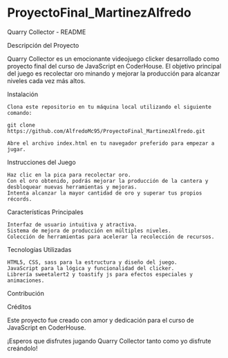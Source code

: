 # ProyectoFinal_MartinezAlfredo

Quarry Collector - README

Descripción del Proyecto

Quarry Collector es un emocionante videojuego clicker desarrollado como proyecto final del curso de JavaScript en CoderHouse. El objetivo principal del juego es recolectar oro minando y mejorar la producción para alcanzar niveles cada vez más altos.

Instalación

    Clona este repositorio en tu máquina local utilizando el siguiente comando:

    git clone https://github.com/AlfredoMc95/ProyectoFinal_MartinezAlfredo.git

    Abre el archivo index.html en tu navegador preferido para empezar a jugar.

Instrucciones del Juego

    Haz clic en la pica para recolectar oro.
    Con el oro obtenido, podrás mejorar la producción de la cantera y desbloquear nuevas herramientas y mejoras.
    Intenta alcanzar la mayor cantidad de oro y superar tus propios récords.

Características Principales

    Interfaz de usuario intuitiva y atractiva.
    Sistema de mejora de producción en múltiples niveles.
    Colección de herramientas para acelerar la recolección de recursos.

Tecnologías Utilizadas

    HTML5, CSS, sass para la estructura y diseño del juego.
    JavaScript para la lógica y funcionalidad del clicker.
    Librería sweetalert2 y toastify js para efectos especiales y animaciones.

Contribución

Créditos

Este proyecto fue creado con amor y dedicación para el curso de JavaScript en CoderHouse.

¡Esperos que disfrutes jugando Quarry Collector tanto como yo disfrute creándolo!
